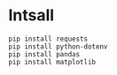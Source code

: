 # Intsall

```
pip install requests
pip install python-dotenv
pip install pandas
pip install matplotlib
```
